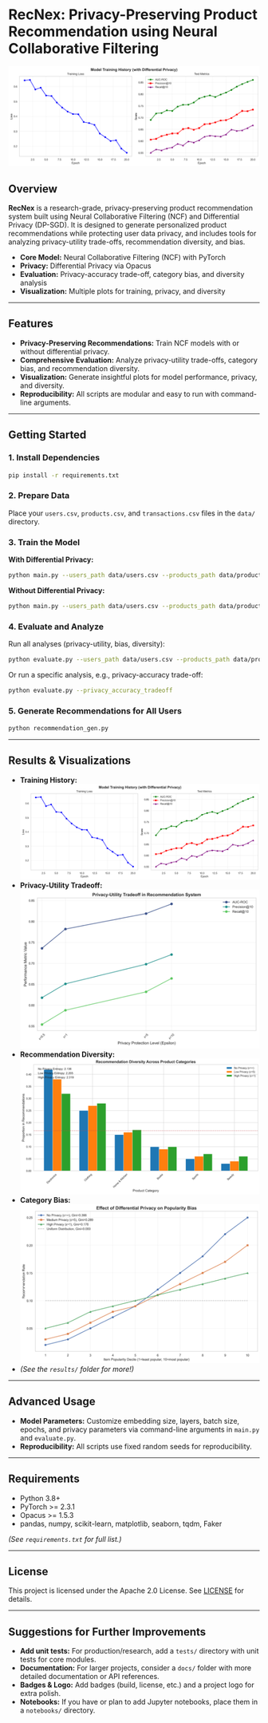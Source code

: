 # RecNex: Privacy-Preserving Product Recommendation using Neural Collaborative Filtering

![Training History](results/training_history.png)

## Overview

**RecNex** is a research-grade, privacy-preserving product recommendation system built using Neural Collaborative Filtering (NCF) and Differential Privacy (DP-SGD). It is designed to generate personalized product recommendations while protecting user data privacy, and includes tools for analyzing privacy-utility trade-offs, recommendation diversity, and bias.

- **Core Model:** Neural Collaborative Filtering (NCF) with PyTorch
- **Privacy:** Differential Privacy via Opacus
- **Evaluation:** Privacy-accuracy trade-off, category bias, and diversity analysis
- **Visualization:** Multiple plots for training, privacy, and diversity

---

## Features

- **Privacy-Preserving Recommendations:** Train NCF models with or without differential privacy.
- **Comprehensive Evaluation:** Analyze privacy-utility trade-offs, category bias, and recommendation diversity.
- **Visualization:** Generate insightful plots for model performance, privacy, and diversity.
- **Reproducibility:** All scripts are modular and easy to run with command-line arguments.

---

## Getting Started

### 1. Install Dependencies

```bash
pip install -r requirements.txt
```

### 2. Prepare Data

Place your `users.csv`, `products.csv`, and `transactions.csv` files in the `data/` directory.

### 3. Train the Model

**With Differential Privacy:**
```bash
python main.py --users_path data/users.csv --products_path data/products.csv --transactions_path data/transactions.csv --use_dp --save_model --show_recommendations
```

**Without Differential Privacy:**
```bash
python main.py --users_path data/users.csv --products_path data/products.csv --transactions_path data/transactions.csv --save_model
```

### 4. Evaluate and Analyze

Run all analyses (privacy-utility, bias, diversity):

```bash
python evaluate.py --users_path data/users.csv --products_path data/products.csv --transactions_path data/transactions.csv --privacy_accuracy_tradeoff --category_bias --recommendation_diversity
```

Or run a specific analysis, e.g., privacy-accuracy trade-off:

```bash
python evaluate.py --privacy_accuracy_tradeoff
```

### 5. Generate Recommendations for All Users

```bash
python recommendation_gen.py
```

---

## Results & Visualizations

- **Training History:** ![training_history.png](results/training_history.png)
- **Privacy-Utility Tradeoff:** ![privacy_utility_tradeoff.png](results/privacy_utility_tradeoff.png)
- **Recommendation Diversity:** ![recommendation_diversity.png](results/recommendation_diversity.png)
- **Category Bias:** ![category_bias.png](results/popularity_bias_analysis.png)
- *(See the `results/` folder for more!)*

---

## Advanced Usage

- **Model Parameters:** Customize embedding size, layers, batch size, epochs, and privacy parameters via command-line arguments in `main.py` and `evaluate.py`.
- **Reproducibility:** All scripts use fixed random seeds for reproducibility.

---

## Requirements

- Python 3.8+
- PyTorch >= 2.3.1
- Opacus >= 1.5.3
- pandas, numpy, scikit-learn, matplotlib, seaborn, tqdm, Faker

*(See `requirements.txt` for full list.)*

---

## License

This project is licensed under the Apache 2.0 License. See [LICENSE](LICENSE) for details.

---

## Suggestions for Further Improvements

- **Add unit tests:** For production/research, add a `tests/` directory with unit tests for core modules.
- **Documentation:** For larger projects, consider a `docs/` folder with more detailed documentation or API references.
- **Badges & Logo:** Add badges (build, license, etc.) and a project logo for extra polish.
- **Notebooks:** If you have or plan to add Jupyter notebooks, place them in a `notebooks/` directory.
